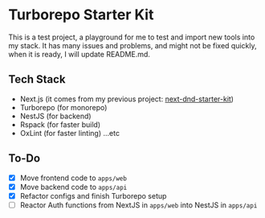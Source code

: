 # Turborepo Starter Kit

This is a test project, a playground for me to test and import new tools into my stack.
It has many issues and problems, and might not be fixed quickly, when it is ready, I will update README.md.

## Tech Stack

- Next.js (it comes from my previous project: [next-dnd-starter-kit](https://github.com/john-data-chen/next-dnd-starter-kit))
- Turborepo (for monorepo)
- NestJS (for backend)
- Rspack (for faster build)
- OxLint (for faster linting)
  ...etc

## To-Do

- [x] Move frontend code to `apps/web`
- [x] Move backend code to `apps/api`
- [x] Refactor configs and finish Turborepo setup
- [ ] Reactor Auth functions from NextJS in `apps/web` into NestJS in `apps/api`

